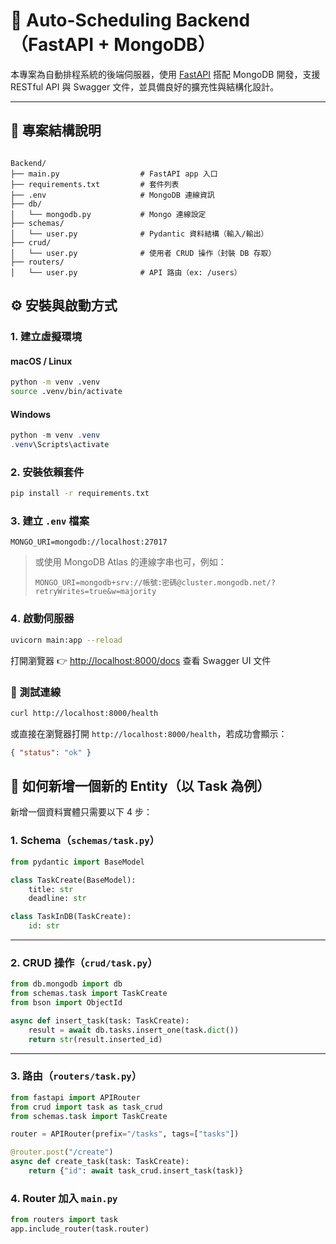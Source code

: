 # 🧠 Auto-Scheduling Backend（FastAPI + MongoDB）

本專案為自動排程系統的後端伺服器，使用 [FastAPI](https://fastapi.tiangolo.com/) 搭配 MongoDB 開發，支援 RESTful API 與 Swagger 文件，並具備良好的擴充性與結構化設計。

---

## 📁 專案結構說明

```text

Backend/
├── main.py                  # FastAPI app 入口
├── requirements.txt         # 套件列表
├── .env                     # MongoDB 連線資訊
├── db/
│   └── mongodb.py           # Mongo 連線設定
├── schemas/
│   └── user.py              # Pydantic 資料結構（輸入/輸出）
├── crud/
│   └── user.py              # 使用者 CRUD 操作（封裝 DB 存取）
├── routers/
│   └── user.py              # API 路由（ex: /users）

```

## ⚙️ 安裝與啟動方式

### 1️. 建立虛擬環境

#### macOS / Linux

```bash
python -m venv .venv
source .venv/bin/activate
```

#### Windows

```powershell
python -m venv .venv
.venv\Scripts\activate
```

### 2️. 安裝依賴套件

```bash
pip install -r requirements.txt
```

### 3️. 建立 `.env` 檔案

```env
MONGO_URI=mongodb://localhost:27017
```

> 或使用 MongoDB Atlas 的連線字串也可，例如：
>
> ```env
> MONGO_URI=mongodb+srv://帳號:密碼@cluster.mongodb.net/?retryWrites=true&w=majority
> ```

### 4️. 啟動伺服器

```bash
uvicorn main:app --reload
```

打開瀏覽器 👉 [http://localhost:8000/docs](http://localhost:8000/docs) 查看 Swagger UI 文件

### 🧪 測試連線

```bash
curl http://localhost:8000/health
```

或直接在瀏覽器打開 `http://localhost:8000/health`，若成功會顯示：

```json
{ "status": "ok" }
```

## 🧱 如何新增一個新的 Entity（以 Task 為例）

新增一個資料實體只需要以下 4 步：

### 1. Schema（`schemas/task.py`）

```python
from pydantic import BaseModel

class TaskCreate(BaseModel):
    title: str
    deadline: str

class TaskInDB(TaskCreate):
    id: str
```

---

### 2. CRUD 操作（`crud/task.py`）

```python
from db.mongodb import db
from schemas.task import TaskCreate
from bson import ObjectId

async def insert_task(task: TaskCreate):
    result = await db.tasks.insert_one(task.dict())
    return str(result.inserted_id)
```

---

### 3. 路由（`routers/task.py`）

```python
from fastapi import APIRouter
from crud import task as task_crud
from schemas.task import TaskCreate

router = APIRouter(prefix="/tasks", tags=["tasks"])

@router.post("/create")
async def create_task(task: TaskCreate):
    return {"id": await task_crud.insert_task(task)}
```

### 4. Router 加入 `main.py`

```python
from routers import task
app.include_router(task.router)
```
